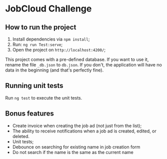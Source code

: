 # JobCloud Challenge

## How to run the project

1. Install dependencies via `npm install`;
2. Run: `ng run Test:serve`;
3. Open the project on `http://localhost:4200/`;

This project comes with a pre-defined database. If you want to use it, rename the file `_db.json` to `db.json`.
If you don't, the application will have no data in the beginning (and that's perfectly fine).

## Running unit tests

Run `ng test` to execute the unit tests.

## Bonus features

- Create invoice when creating the job ad (not just from the list);
- The ability to receive notifications when a job ad is created, edited, or deleted.
- Unit tests;
- Debounce on searching for existing name in job creation form
- Do not search if the name is the same as the current name